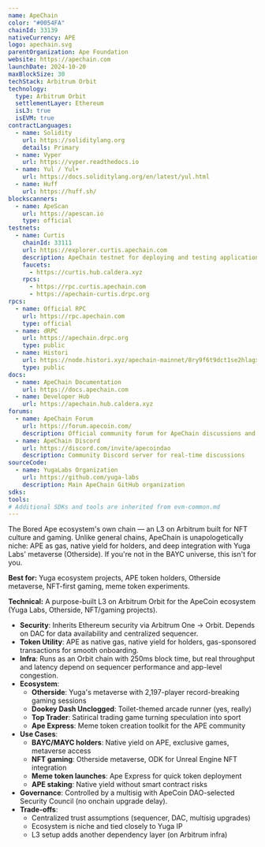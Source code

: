 ```yaml
---
name: ApeChain
color: "#0054FA"
chainId: 33139
nativeCurrency: APE
logo: apechain.svg
parentOrganization: Ape Foundation
website: https://apechain.com
launchDate: 2024-10-20
maxBlockSize: 30
techStack: Arbitrum Orbit
technology:
  type: Arbitrum Orbit
  settlementLayer: Ethereum
  isL3: true
  isEVM: true
contractLanguages:
  - name: Solidity
    url: https://soliditylang.org
    details: Primary
  - name: Vyper
    url: https://vyper.readthedocs.io
  - name: Yul / Yul+
    url: https://docs.soliditylang.org/en/latest/yul.html
  - name: Huff
    url: https://huff.sh/
blockscanners:
  - name: ApeScan
    url: https://apescan.io
    type: official
testnets:
  - name: Curtis
    chainId: 33111
    url: https://explorer.curtis.apechain.com
    description: ApeChain testnet for deploying and testing applications before mainnet launch.
    faucets:
      - https://curtis.hub.caldera.xyz
    rpcs:
      - https://rpc.curtis.apechain.com
      - https://apechain-curtis.drpc.org
rpcs:
  - name: Official RPC
    url: https://rpc.apechain.com
    type: official
  - name: dRPC
    url: https://apechain.drpc.org
    type: public
  - name: Histori
    url: https://node.histori.xyz/apechain-mainnet/8ry9f6t9dct1se2hlagxnd9n2a
    type: public
docs:
  - name: ApeChain Documentation
    url: https://docs.apechain.com
  - name: Developer Hub
    url: https://apechain.hub.caldera.xyz
forums:
  - name: ApeChain Forum
    url: https://forum.apecoin.com/
    description: Official community forum for ApeChain discussions and governance
  - name: ApeChain Discord
    url: https://discord.com/invite/apecoindao
    description: Community Discord server for real-time discussions
sourceCode:
  - name: YugaLabs Organization
    url: https://github.com/yuga-labs
    description: Main ApeChain GitHub organization
sdks:
tools:
# Additional SDKs and tools are inherited from evm-common.md
---
```


The Bored Ape ecosystem's own chain — an L3 on Arbitrum built for NFT culture and gaming. Unlike general chains, ApeChain is unapologetically niche: APE as gas, native yield for holders, and deep integration with Yuga Labs' metaverse (Otherside). If you're not in the BAYC universe, this isn't for you.

**Best for:** Yuga ecosystem projects, APE token holders, Otherside metaverse, NFT-first gaming, meme token experiments.

**Technical:** A purpose-built L3 on Arbitrum Orbit for the ApeCoin ecosystem (Yuga Labs, Otherside, NFT/gaming projects).

- **Security**: Inherits Ethereum security via Arbitrum One → Orbit. Depends on DAC for data availability and centralized sequencer.
- **Token Utility**: APE as native gas, native yield for holders, gas-sponsored transactions for smooth onboarding.
- **Infra**: Runs as an Orbit chain with 250ms block time, but real throughput and latency depend on sequencer performance and app-level congestion.
- **Ecosystem**:
  - **Otherside**: Yuga's metaverse with 2,197-player record-breaking gaming sessions
  - **Dookey Dash Unclogged**: Toilet-themed arcade runner (yes, really)
  - **Top Trader**: Satirical trading game turning speculation into sport
  - **Ape Express**: Meme token creation toolkit for the APE community
- **Use Cases**:
  - **BAYC/MAYC holders**: Native yield on APE, exclusive games, metaverse access
  - **NFT gaming**: Otherside metaverse, ODK for Unreal Engine NFT integration
  - **Meme token launches**: Ape Express for quick token deployment
  - **APE staking**: Native yield without smart contract risks
- **Governance**: Controlled by a multisig with ApeCoin DAO-selected Security Council (no onchain upgrade delay).
- **Trade-offs**:
  - Centralized trust assumptions (sequencer, DAC, multisig upgrades)
  - Ecosystem is niche and tied closely to Yuga IP
  - L3 setup adds another dependency layer (on Arbitrum infra)
